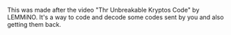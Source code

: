 This was made after the video "Thr Unbreakable Kryptos Code" by LEMMiNO. It's a way to code and decode some codes sent by you and also getting them back.
